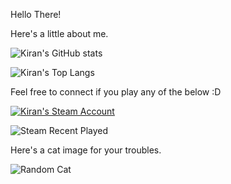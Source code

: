 Hello There!

Here's a little about me.

![Kiran's GitHub stats](https://github-readme-stats.vercel.app/api?username=KiranReddy0808&layout=compact&hide_borer=true)

![Kiran's Top Langs](https://github-readme-stats.vercel.app/api/top-langs/?username=KiranReddy0808&layout=compact&hide_border=true)

Feel free to connect if you play any of the below :D

[![Kiran's Steam Account](https://img.shields.io/badge/Steam-MasterSoda-red)](https://steamcommunity.com/profiles/76561198843410510/)

![Steam Recent Played](https://walrus-app-lrhok.ondigitalocean.app/steam/76561198843410510/summary/svg)

Here's a cat image for your troubles.


![Random Cat](https://walrus-app-lrhok.ondigitalocean.app/catto)
